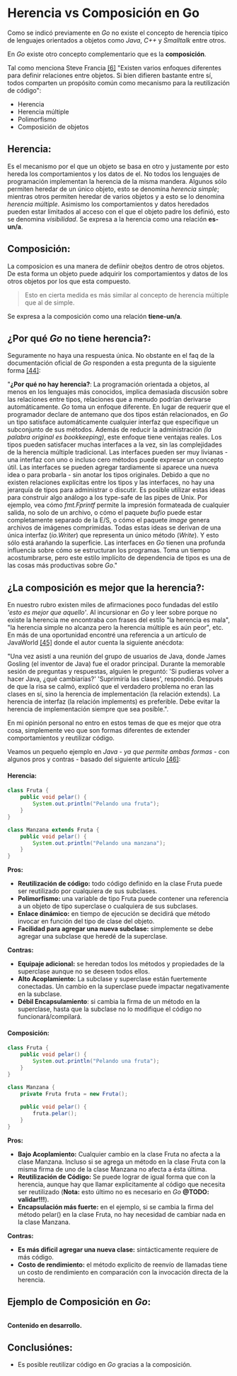 # Herencia vs Composición en Go

Como se indicó previamente en _Go_ no existe el concepto de herencia típico de lenguajes orientados a objetos como _Java_, _C++_ y _Smalltalk_ entre otros.

En _Go_ existe otro concepto complementario que es la **composición**.

Tal como menciona Steve Francia [\[6\]](/recursos.md) "Existen varios enfoques diferentes para definir relaciones entre objetos. Si bien difieren bastante entre sí, todos comparten un propósito común como mecanismo para la reutilización de código":

- Herencia
- Herencia múltiple
- Polimorfismo
- Composición de objetos

## Herencia:

Es el mecanismo por el que un objeto se basa en otro y justamente por esto hereda los comportamientos y los datos de el. No todos los lenguajes de programación implementan la herencia de la misma mandera. Algunos sólo permiten heredar de un único objeto, esto se denomina _herencia simple_; mientras otros permiten heredar de varios objetos y a esto se lo denomina _herencia múltiple_.
Asimismo los comportamientos y datos heredados pueden estar limitados al acceso con el que el objeto padre los definió, esto se denomina _visibilidad_.
Se expresa a la herencia como una relación **es-un/a**.

## Composición:

La composicion es una manera de defiinir obejtos dentro de otros objetos. De esta forma un objeto puede adquirir los comportamientos y datos de los otros objetos por los que esta compuesto.

> Esto en cierta medida es más similar al concepto de herencia múltiple que al de simple.

Se expresa a la composición como una relación **tiene-un/a**.

## ¿Por qué _Go_ no tiene herencia?:

Seguramente no haya una respuesta única. No obstante en el faq de la documentación oficial de _Go_ responden a esta pregunta de la siguiente forma [\[44\]](/recursos.md):

"**¿Por qué no hay herencia?**:
La programación orientada a objetos, al menos en los lenguajes más conocidos, implica demasiada discusión sobre las relaciones entre tipos, relaciones que a menudo podrían derivarse automáticamente. _Go_ toma un enfoque diferente.
En lugar de requerir que el programador declare de antemano que dos tipos están relacionados, en _Go_ un tipo satisface automáticamente cualquier interfaz que especifique un subconjunto de sus métodos. Además de reducir la administración *(la palabra original es bookkeeping)*, este enfoque tiene ventajas reales. Los tipos pueden satisfacer muchas interfaces a la vez, sin las complejidades de la herencia múltiple tradicional. Las interfaces pueden ser muy livianas - una interfaz con uno o incluso cero métodos puede expresar un concepto útil. Las interfaces se pueden agregar tardiamente si aparece una nueva idea o para probarla - sin anotar los tipos originales. Debido a que no existen relaciones explícitas entre los tipos y las interfaces, no hay una jerarquía de tipos para administrar o discutir.
Es posible utilizar estas ideas para construir algo análogo a los type-safe de las pipes de Unix. Por ejemplo, vea cómo _fmt.Fprintf_ permite la impresión formateada de cualquier salida, no solo de un archivo, o cómo el paquete _bufio_ puede estar completamente separado de la E/S, o cómo el paquete _image_ genera archivos de imágenes comprimidas. Todas estas ideas se derivan de una única interfaz (_io.Writer_) que representa un único método (_Write_). Y esto sólo está arañando la superficie. Las interfaces en _Go_ tienen una profunda influencia sobre cómo se estructuran los programas.
Toma un tiempo acostumbrarse, pero este estilo implícito de dependencia de tipos es una de las cosas más productivas sobre _Go_."

## ¿La composición es mejor que la herencia?:

En nuestro rubro existen miles de afirmaciones poco fundadas del estilo _'esto es mejor que aquello'_.
Al incursionar en _Go_ y leer sobre porque no existe la herencia me encontraba con frases del estilo "la herencia es mala", "la herencia simple no alcanza pero la herencia múltiple es aún peor", etc. En más de una oportunidad encontré una referencia a un artículo de JavaWorld [\[45\]](/recursos.md) donde el autor cuenta la siguiente anécdota:

"Una vez asistí a una reunión del grupo de usuarios de Java, donde James Gosling (el inventor de Java) fue el orador principal. Durante la memorable sesión de preguntas y respuestas, alguien le preguntó: 'Si pudieras volver a hacer Java, ¿qué cambiarías?' 'Suprimiría las clases', respondió. Después de que la risa se calmó, explicó que el verdadero problema no eran las clases en sí, sino la herencia de implementación (la relación  extends). La herencia de interfaz (la relación implements) es preferible. Debe evitar la herencia de implementación siempre que sea posible.".

En mi opinión personal no entro en estos temas de que es mejor que otra cosa, simplemente veo que son formas diferentes de extender comportamientos y reutilizar código.

Veamos un pequeño ejemplo en _Java_ - _ya que permite ambas formas_ - con algunos pros y contras - basado del siguiente artículo [\[46\]](/recursos.md):

#### Herencia:

```java
class Fruta {
    public void pelar() {
        System.out.println("Pelando una fruta");
    }
}

class Manzana extends Fruta {
    public void pelar() {
        System.out.println("Pelando una manzana");
    }
}
```

**Pros:**
- **Reutilización de código:** todo código definido en la clase Fruta puede ser reutilizado por cualquiera de sus subclases.
- **Polimorfismo:** una variable de tipo Fruta puede contener una referencia a un objeto de tipo superclase o cualquiera de sus subclases.
- **Enlace dinámico:** en tiempo de ejecución se decidirá que método invocar en función del tipo de clase del objeto.
- **Facilidad para agregar una nueva subclase:** simplemente se debe agregar una subclase que heredé de la superclase.

**Contras:**
- **Equipaje adicional:** se heredan todos los métodos y propiedades de la superclase aunque no se deseen todos ellos.
- **Alto Acoplamiento:** La subclase y superclase están fuertemente conectadas. Un cambio en la superclase puede impactar negativamente en la subclase.
- **Débil Encapsulamiento**: si cambia la firma de un método en la superclase, hasta que la subclase no lo modifique el código no funcionará/compilará.

#### Composición:

```java
class Fruta {
    public void pelar() {
        System.out.println("Pelando una fruta");
    }
}

class Manzana {
    private Fruta fruta = new Fruta();
    
    public void pelar() {
        fruta.pelar();
    }
}
```

**Pros:**
- **Bajo Acoplamiento:** Cualquier cambio en la clase Fruta no afecta a la clase Manzana. Incluso si se agrega un método en la clase Fruta con la misma firma de uno de la clase Manzana no afecta a ésta última.
- **Reutilización de Código:** Se puede lograr de igual forma que con la herencia, aunque hay que llamar explicitamente al código que necesita ser reutilizado (**Nota:** esto último no es necesario en _Go_ **@TODO: validar!!!**).
- **Encapsulación más fuerte:** en el ejemplo, si se cambia la firma del método pelar() en la clase Fruta, no hay necesidad de cambiar nada en la clase Manzana.

**Contras:**
- **Es más dificil agregar una nueva clase:** sintácticamente requiere de más código.
- **Costo de rendimiento:** el método explicito de reenvío de llamadas tiene un costo de rendimiento en comparación con la invocación directa de la herencia.

## Ejemplo de Composición en _Go_:

```go

```

**Contenido en desarrollo.**

## Conclusiónes:

- Es posible reutilizar código en _Go_ gracias a la composición.
